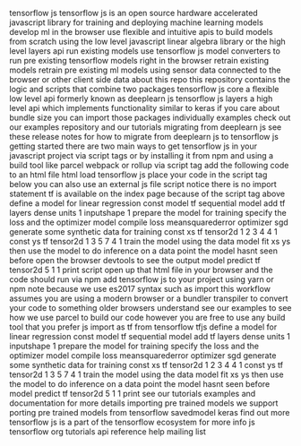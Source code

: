 tensorflow js tensorflow js is an open source hardware accelerated javascript library for training and deploying machine learning models develop ml in the browser use flexible and intuitive apis to build models from scratch using the low level javascript linear algebra library or the high level layers api run existing models use tensorflow js model converters to run pre existing tensorflow models right in the browser retrain existing models retrain pre existing ml models using sensor data connected to the browser or other client side data about this repo this repository contains the logic and scripts that combine two packages tensorflow js core a flexible low level api formerly known as deeplearn js tensorflow js layers a high level api which implements functionality similar to keras if you care about bundle size you can import those packages individually examples check out our examples repository and our tutorials migrating from deeplearn js see these release notes for how to migrate from deeplearn js to tensorflow js getting started there are two main ways to get tensorflow js in your javascript project via script tags or by installing it from npm and using a build tool like parcel webpack or rollup via script tag add the following code to an html file html load tensorflow js place your code in the script tag below you can also use an external js file script notice there is no import statement tf is available on the index page because of the script tag above define a model for linear regression const model tf sequential model add tf layers dense units 1 inputshape 1 prepare the model for training specify the loss and the optimizer model compile loss meansquarederror optimizer sgd generate some synthetic data for training const xs tf tensor2d 1 2 3 4 4 1 const ys tf tensor2d 1 3 5 7 4 1 train the model using the data model fit xs ys then use the model to do inference on a data point the model hasnt seen before open the browser devtools to see the output model predict tf tensor2d 5 1 1 print script open up that html file in your browser and the code should run via npm add tensorflow js to your project using yarn or npm note because we use es2017 syntax such as import this workflow assumes you are using a modern browser or a bundler transpiler to convert your code to something older browsers understand see our examples to see how we use parcel to build our code however you are free to use any build tool that you prefer js import as tf from tensorflow tfjs define a model for linear regression const model tf sequential model add tf layers dense units 1 inputshape 1 prepare the model for training specify the loss and the optimizer model compile loss meansquarederror optimizer sgd generate some synthetic data for training const xs tf tensor2d 1 2 3 4 4 1 const ys tf tensor2d 1 3 5 7 4 1 train the model using the data model fit xs ys then use the model to do inference on a data point the model hasnt seen before model predict tf tensor2d 5 1 1 print see our tutorials examples and documentation for more details importing pre trained models we support porting pre trained models from tensorflow savedmodel keras find out more tensorflow js is a part of the tensorflow ecosystem for more info js tensorflow org tutorials api reference help mailing list